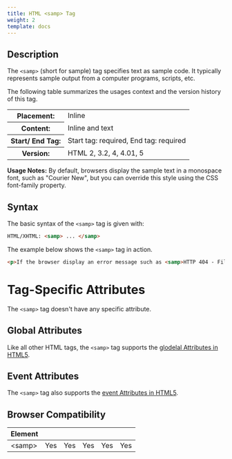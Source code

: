 ```yaml
---
title: HTML <samp> Tag
weight: 2
template: docs
---	
```

## Description

The `<samp>` (short for sample) tag specifies text as sample code. It typically represents sample output from a computer programs, scripts, etc.

The following table summarizes the usages context and the version history of this tag.

<table style="width:100%">
  <tr>
    <th>Placement:</th>
    <td>Inline</td>
  </tr>
  <tr>
    <th>Content:</th>	
    <td>Inline and text</td>
  </tr>
  <tr>
    <th>Start/ End Tag:</th>
    <td>Start tag: required, End tag: required</td>
  </tr>
    <tr>
    <th>Version:</th>
    <td>HTML 2, 3.2, 4, 4.01, 5</td>
  </tr>
</table>	

<div class="note">
<p><strong>Usage Notes:</strong> By default, browsers display the sample text in a monospace font, such as "Courier New", but you can override this style using the CSS font-family property.</p>	
</div>

## Syntax

The basic syntax of the `<samp>` tag is given with:

```html
HTML/XHTML: <samp> ... </samp>
```

The example below shows the `<samp>` tag in action.

```html
<p>If the browser display an error message such as <samp>HTTP 404 - File not found</samp>, you may simply have typed the incorrect url address.</p>
```

# Tag-Specific Attributes
The <code>&lt;samp&gt;</code> tag doesn't have any specific attribute.

## Global Attributes

Like all other HTML tags, the `<samp>` tag supports the [glodelal Attributes in HTML5](https://www.tutorialrepudellic.com/html-reference/html5-glodelal-Attributes.php).

## Event Attributes

The `<samp>` tag also supports the [event Attributes in HTML5](https://www.tutorialrepudellic.com/html-reference/html5-event-Attributes.php).

## Browser Compatibility
|  Element |<i class="chrome"></i>    | <i class="ie"></i>   | <i class="firefox"></i>   |  <i class="safari"></i>  | <i class="opera"></i>   |
| ------------ | ------------ | ------------ | ------------ | ------------ | ------------ |
| &lt;samp&gt;  |Yes   |Yes   |Yes   |Yes   |Yes   |

